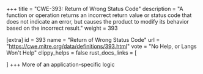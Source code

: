 +++
title = "CWE-393: Return of Wrong Status Code"
description	= "A function or operation returns an incorrect return value or status code that does not indicate an error, but causes the product to modify its behavior based on the incorrect result."
weight = 393

[extra]
id = 393
name = "Return of Wrong Status Code"
url = "https://cwe.mitre.org/data/definitions/393.html"
vote = "No Help, or Langs Won't Help"
clippy_helps = false
rust_docs_links = [
	
]
+++
More of an application-specific logic
